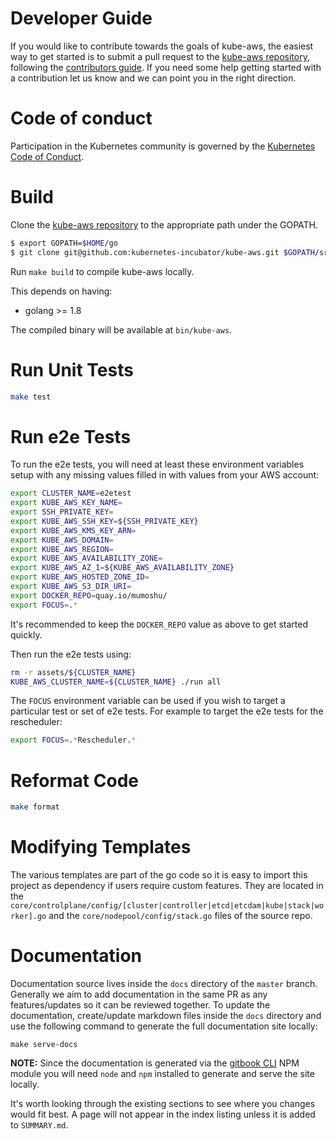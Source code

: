 # Developer Guide

If you would like to contribute towards the goals of kube-aws, the easiest way to get started is to submit a pull request to the [kube-aws repository](https://github.com/kubernetes-incubator/kube-aws/), following the [contributors guide](https://github.com/kubernetes-incubator/kube-aws/blob/master/CONTRIBUTING.md). If you need some help getting started with a contribution let us know and we can point you in the right direction.

# Code of conduct

Participation in the Kubernetes community is governed by the [Kubernetes Code of Conduct](https://github.com/kubernetes-incubator/kube-aws/blob/master/code-of-conduct.md).

# Build

Clone the [kube-aws repository](https://github.com/kubernetes-incubator/kube-aws) to the appropriate path under the GOPATH.

```bash
$ export GOPATH=$HOME/go
$ git clone git@github.com:kubernetes-incubator/kube-aws.git $GOPATH/src/github.com/kubernetes-incubator/kube-aws
```

Run `make build` to compile kube-aws locally.

This depends on having:

* golang &gt;= 1.8

The compiled binary will be available at `bin/kube-aws`.

# Run Unit Tests

```bash
make test
```

# Run e2e Tests

To run the e2e tests, you will need at least these environment variables setup with any missing values filled in with values from your AWS account:

```bash
export CLUSTER_NAME=e2etest
export KUBE_AWS_KEY_NAME=
export SSH_PRIVATE_KEY=
export KUBE_AWS_SSH_KEY=${SSH_PRIVATE_KEY}
export KUBE_AWS_KMS_KEY_ARN=
export KUBE_AWS_DOMAIN=
export KUBE_AWS_REGION=
export KUBE_AWS_AVAILABILITY_ZONE=
export KUBE_AWS_AZ_1=${KUBE_AWS_AVAILABILITY_ZONE}
export KUBE_AWS_HOSTED_ZONE_ID=
export KUBE_AWS_S3_DIR_URI=
export DOCKER_REPO=quay.io/mumoshu/
export FOCUS=.*
```

It's recommended to keep the `DOCKER_REPO` value as above to get started quickly.

Then run the e2e tests using:

```bash
rm -r assets/${CLUSTER_NAME}
KUBE_AWS_CLUSTER_NAME=${CLUSTER_NAME} ./run all
```

The `FOCUS` environment variable can be used if you wish to target a particular test or set of e2e tests. For example to target the e2e tests for the rescheduler:

```bash
export FOCUS=.*Rescheduler.*
```

# Reformat Code

```bash
make format
```

# Modifying Templates

The various templates are part of the go code so it is easy to import this project as dependency if users require custom features. They are located in the `core/controlplane/config/[cluster|controller|etcd|etcdam|kube|stack|worker].go` and the `core/nodepool/config/stack.go` files of the source repo.

# Documentation

Documentation source lives inside the `docs` directory of the `master` branch. Generally we aim to add documentation in the same PR as any features/updates so it can be reviewed together. To update the documentation, create/update markdown files inside the `docs` directory and use the following command to generate the full documentation site locally:

```
make serve-docs
```

__NOTE:__ Since the documentation is generated via the [gitbook CLI](https://www.npmjs.com/package/gitbook-cli) NPM module you will need `node` and `npm` installed to generate and serve the site locally.

It's worth looking through the existing sections to see where you changes would fit best. A page will not appear in the index listing unless it is added to `SUMMARY.md`.
